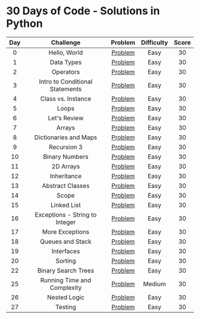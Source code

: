 # 30 Days of Code - Solutions in Python

|  Day  |                Challenge                |                                         Problem                                          | Difficulty | Score |
| :---: | :-------------------------------------: | :--------------------------------------------------------------------------------------: | :--------: | :---: |
|   0   |              Hello, World               |         [Problem](https://www.hackerrank.com/challenges/30-hello-world/problem)          |    Easy    |  30   |
|   1   |               Data Types                |          [Problem](https://www.hackerrank.com/challenges/30-data-types/problem)          |    Easy    |  30   |
|   2   |                Operators                |          [Problem](https://www.hackerrank.com/challenges/30-operators/problem)           |    Easy    |  30   |
|   3   |     Intro to Conditional Statements     |    [Problem](https://www.hackerrank.com/challenges/30-conditional-statements/problem)    |    Easy    |  30   |
|   4   |           Class vs. Instance            |      [Problem](https://www.hackerrank.com/challenges/30-class-vs-instance/problem)       |    Easy    |  30   | 
|   5   |                  Loops                  |            [Problem](https://www.hackerrank.com/challenges/30-loops/problem)             |    Easy    |  30   |
|   6   |              Let's Review               |         [Problem](https://www.hackerrank.com/challenges/30-review-loop/problem)          |    Easy    |  30   |
|   7   |                 Arrays                  |            [Problem](https://www.hackerrank.com/challenges/30-arrays/problem)            |    Easy    |  30   |
|   8   |          Dictionaries and Maps          |    [Problem](https://www.hackerrank.com/challenges/30-dictionaries-and-maps/problem)     |    Easy    |  30   |
|   9   |               Recursion 3               |    [Problem](https://www.hackerrank.com/challenges/30-dictionaries-and-maps/problem)     |    Easy    |  30   |
|  10   |             Binary Numbers              |        [Problem](https://www.hackerrank.com/challenges/30-binary-numbers/problem)        |    Easy    |  30   |
|  11   |                2D Arrays                |          [Problem](https://www.hackerrank.com/challenges/30-2d-arrays/problem)           |    Easy    |  30   |
|  12   |               Inheritance               |         [Problem](https://www.hackerrank.com/challenges/30-inheritance/problem)          |    Easy    |  30   |
|  13   |            Abstract Classes             |       [Problem](https://www.hackerrank.com/challenges/30-abstract-classes/problem)       |    Easy    |  30   |
|  14   |                  Scope                  |            [Problem](https://www.hackerrank.com/challenges/30-scope/problem)             |    Easy    |  30   |
|  15   |               Linked List               |         [Problem](https://www.hackerrank.com/challenges/30-linked-list/problem)          |    Easy    |  30   |
|  16   |     Exceptions - String to Integer      | [Problem](https://www.hackerrank.com/challenges/30-exceptions-string-to-integer/problem) |    Easy    |  30   |
|  17   |             More Exceptions             |       [Problem](https://www.hackerrank.com/challenges/30-more-exceptions/problem)        |    Easy    |  30   |
|  18   |            Queues and Stack             |        [Problem](https://www.hackerrank.com/challenges/30-queues-stacks/problem)         |    Easy    |  30   |
|  19   |               Interfaces                |          [Problem](https://www.hackerrank.com/challenges/30-interfaces/problem)          |    Easy    |  30   |
|  20   |                 Sorting                 |           [Problem](https://www.hackerrank.com/challenges/30-sorting/problem)            |    Easy    |  30   |
|  22   |           Binary Search Trees           |     [Problem](https://www.hackerrank.com/challenges/30-binary-search-trees/problem)      |    Easy    |  30   |
|  25   |       Running Time and Complexity       | [Problem](https://www.hackerrank.com/challenges/30-running-time-and-complexity/problem)  |   Medium   |  30   |
|  26   |              Nested Logic               |         [Problem](https://www.hackerrank.com/challenges/30-nested-logic/problem)         |    Easy    |  30   |
|  27   |                 Testing                 |           [Problem](https://www.hackerrank.com/challenges/30-testing/problem)            |    Easy    |  30   |
